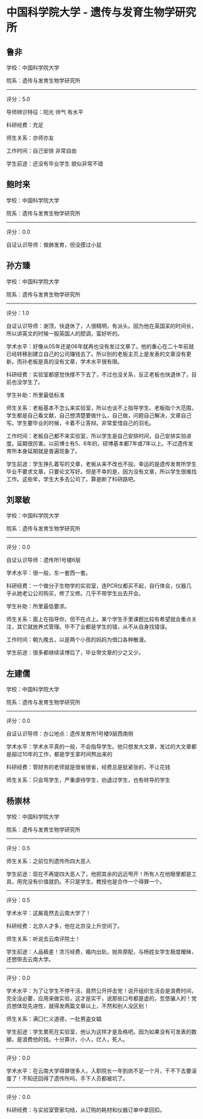 # 中国科学院大学 - 遗传与发育生物学研究所

## 鲁非

学校：中国科学院大学

院系：遗传与发育生物学研究所

* * *

评分：5.0

导师辨识特征：阳光 帅气 有水平

科研经费：充足

师生关系：亦师亦友

工作时间：自己安排 非常自由

学生前途：还没有毕业学生 貌似非常不错

## 鲍时来

学校：中国科学院大学

院系：遗传与发育生物学研究所

* * *

评分：0.0

自证认识导师：做肺发育，但没摸过小鼠

## 孙方臻

学校：中国科学院大学

院系：遗传与发育生物学研究所

* * *

评分：1.0

自证认识导师：谢顶，快退休了，人很精明，有派头。因为他在英国呆的时间长，所以讲英文的时候一股英国人的腔调，蛮好听的。

学术水平：好像从05年还是06年就再也没有发过文章了。他的重心在二十年前就已经转移到建立自己的公司赚钱去了。所以别的老板主页上是发表的文章没有更新。而孙老板是真的没有文章，学术水平很有限。

科研经费：实验室都感觉快撑不下去了，不过也没关系，反正老板也快退休了，目前也没学生了。

学生补助：所里最低标准

师生关系：老板基本不怎么来实验室，所以也谈不上指导学生。老板指个大范围，学生都是自己看文献，自己想清楚要做什么，自己做，问题自己解决，文章自己写。学生要毕业的时候，卡着不让答辩。非常爱惜自己的羽毛。

工作时间：老板自己都不来实验室，所以学生是自己安排时间，自己安排实验进度。延期很厉害。以前博士有5、6年的，硕博基本都7年或7年以上。不过遗传发育所本身延期就是普遍现象了。

学生前途：学生挣扎着写的文章，老板从来不改也不投。幸运的是遗传发育所学生毕业不要求文章，只要论文写好。但是不幸的是，因为没有文章，所以学生很难找工作。这些年，学生大多去公司了。算是断了科研路吧。

## 刘翠敏

学校：中国科学院大学

院系：遗传与发育生物学研究所

* * *

评分：0.0

自证认识导师：遗传所1号楼6层

学术水平：很一般，东一套西一套。

科研经费：一个做分子生物学的实验室，连PCR仪都买不起，自行体会，仪器几乎从她老公公司购买，修了又修。几乎不带学生出去开会。

学生补助：所里最低要求。

师生关系：面上在指导你，但不在点上。某个学生手里课题比较有希望就会重点关注，其它就放养式管理。毕不了业都是学生的错，从不从自身找错误。

工作时间：朝九晚五，以是两个小孩的妈妈为借口各种散漫。

学生前途：很多都继续读博后了，毕业带文章的少之又少。

## 左建儒

学校：中国科学院大学

院系：遗传与发育生物学研究所

* * *

评分：0.0

自证认识导师：办公地点：遗传发育所1号楼9层西南侧

学术水平：学术水平真的一般，不会指导学生。他只想发大文章，发过的大文章都是超过10年的工作，都是学生拿时间熬出来的

科研经费：管财务的老师就是很省很省，经费总是挺紧张的，不让花钱

师生关系：只会骂学生，严重虐待学生，劝退过学生，也有转导的学生

## 杨崇林

学校：中国科学院大学

院系：遗传与发育生物学研究所

* * *

评分：0.5

师生关系：之前位列遗传所四大恶人

学生前途：现在不再提四大恶人了，他把其余的远远甩开！所有人在他眼里都是工具，用完没有价值就扔。不只是学生，教授也是合作一个得罪一个。

* * *

评分：0.5

学术水平：这厮竟然去云南大学了！

科研经费：北京人才多，他在北京没上升空间了。

师生关系：听说去云南评院士！

学生前途：人品极差！贪污经费，婚内出轨，抛弃原配，与杨姓女学生极度暧昧，还想带去云南大学。

* * *

评分：0.0

学术水平：为了让学生不停干活，竟然公开抨击党！说开组织生活会是浪费时间，完全没必要，应用来做实验，这才是实干，说那些口号都是虚的，忽悠骗人的！党员想体现先进性，就得发两篇文章以上，不然和别人没区别！

师生关系：满囗仁义道德，一肚男盗女娼

学生前途：学生累死在实验室，他认为这样才是及格吧。因为如果没有可发表的数据，是浪费他的钱。十分算计。小人，烂人，死人。

* * *

评分：0.0

学术水平：在云南大学得罪很多人，入职院长一年到岗不足一个月，干不下去要滚蛋了！不知还回得了遗传所吗，手下人员都被坑了。

* * *

评分：0.0

科研经费：与实验室管家勾结，从订购的耗材和仪器订单中拿回扣。